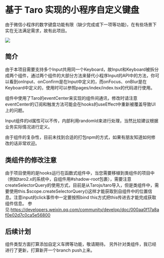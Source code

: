 # 基于 Taro 实现的小程序自定义键盘

由于微信小程序的数字键盘功能有限（缺少完成或下一项等功能)，在有些场景下实在无法满足需求，故有此项目。


<img src="https://user-images.githubusercontent.com/2065312/149666134-9f5c9926-6119-4a27-b085-e242b66332c0.jpeg">

## 简介
由于本项目需要支持多个Input共用同一个Keyboard，故Input和Keyboard被拆分成两个组件，通过两个组件的大部分方法来替代小程序Input的API中的方法，你可以看到onInput、onConfirm是在Input中定义的，而onFocus、onBlur是在Keyboard中定义的，使用时可以参照pages/index/index.tsx的代码进行使用。

组件中使用了Taro的eventCenter来实现的组件间通讯，修改时请注意eventCenter的订阅和触发方法可能会在hooks的useEffect中重新被覆盖导致UI上的问题。

Input组件的id属性可以不传，内部利用randomId来进行处理，当然比较建议根据业务实际情况进行定义。

由于组件的复杂性，目前未找到合适的打包npm的方式，如果有朋友知道如何修改的话非常欢迎。

## 类组件的修改注意
由于项目使用的是hooks运行在函数式组件中，当您需要移植到类组件的项目中（例如taro2.x的系统中，自组件用#shadow-root包裹），需要注意createSelectorQuery的使用方式，目前是从Tarojs/taro导入，但是类组件中，需要使用this.$scope.createSelectorQuery()这样才能获取到自组件中的位置信息。注意input的click事件中一定要按照bind this方式把this传进去才能完成获取组件信息。
参见:https://developers.weixin.qq.com/community/develop/doc/000aa0f17a8af0e02d7c0ca5e56800

## 后续计划
组件类型方面打算添加自定义车牌等功能，敬请期待。
另外针对类组件，我已经进行了更新，打算新开一个branch push上来。
